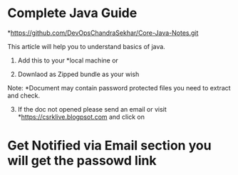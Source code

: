 # Complete Java Guide 
  *https://github.com/DevOpsChandraSekhar/Core-Java-Notes.git
  
  
  This article will help you to understand basics of java.
  1. Add this to your *local machine or
    
  2. Downlaod as Zipped bundle as your wish 
  
  Note: 
  *Document may contain password protected files you need to extract and check.
  
  3. If the doc not opened please send an email or visit 
     *https://csrklive.blogpsot.com  and click on 
	 
# Get Notified via Email section you will get the passowd link 


	 
 


  